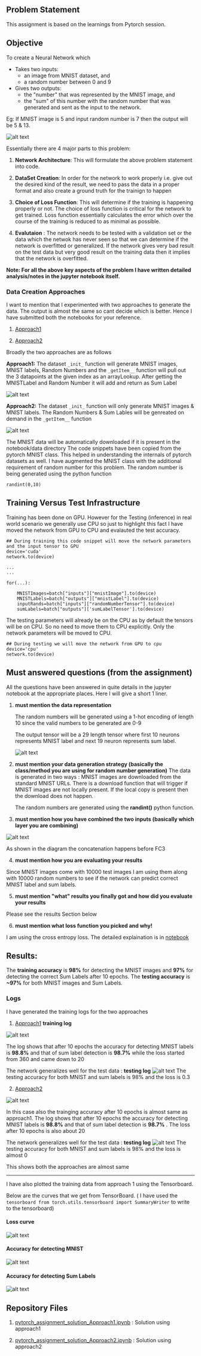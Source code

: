 ## Problem Statement
This assignment is based on the learnings from Pytorch session.

## Objective
To create a Neural Network which 
* Takes two inputs:
    * an image from MNIST dataset, and
    * a random number between 0 and 9
* Gives two outputs:
    * the "number" that was represented by the MNIST image, and
    * the "sum" of this number with the random number that was generated and sent as the input to the network. 

Eg: If MNIST image is 5 and input random number is 7 then the output will be 5 & 13.

![alt text](img/assignment.png "Title")

Essentially there are 4 major parts to this problem:
1. __Network Architecture__: This will formulate the above problem statement into code. 
2. __DataSet Creation__: In order for the network to work properly i.e. give out the desired kind of the result, we need to pass the data in a proper format and also create a ground truth for the trainign to happen

3. __Choice of Loss Function__: This will determine if the training is happening properly or not. The choice of loss function is critical for the network to get trained. Loss function essentially  calculates the error which over the course of the training is reduced to as minimal as possible.

4. __Evalutaion__ : The network needs to be tested with a validation set or the data which the netwok has never seen so that we can determine if the network is overfitted or generalized. If the network gives very bad result on the test data but very good result on the training data then it implies that the network is overfitted.


**Note: For all the above key aspects of the problem I have written detailed analysis/notes in the jupyter notebook itself.**


### Data Creation Approaches
I want to mention that I experimented with two approaches to generate the data. The output is almost the same so cant decide which is better. Hence I have submitted both the notebooks for your reference. 
1. [Approach1](https://github.com/rohdimp24/EVA8/blob/master/session2_5/notebooks/pytorch_assignment_solution_Approach1.ipynb)

2. [Approach2](https://github.com/rohdimp24/EVA8/blob/master/session2_5/notebooks/pytorch_assignment_solution_Approach2.ipynb)

Broadly the two approaches are as follows

__Approach1:__ The dataset ```_init_``` function will generate MNIST images, MNIST labels, Random Numbers and the ```_getItem__``` function will pull out the 3 datapoints at the given index as an arrayLookup. After getting the MNISTLabel and Random Number it will add and return as Sum Label

![alt text](img/approach1.png "Title")


__Approach2:__ The dataset ```_init_``` function will only generate MNIST images & MNIST labels. The Random Numbers & Sum Lables will be genreated on demand in the ```_getItem__``` function 

![alt text](img/approach2.png "Title")



The MNIST data will be automatically downloaded if it is present in the notebook/data directory
The code snippets have been copied from the pytorch MNIST class. This helped in understanding the internals of pytorch datasets as well. I have augmented the MNIST class with the additional requirement of random number for this problem. The random number is being generated using the python function 

```randint(0,10)```



## Training Versus Test Infrastructure

Training has been done on GPU. However for the Testing (inference) in real world scenario we generally use CPU so just to highlight this fact I have moved the network from GPU to CPU and evalauted the test accuracy. 

```
## During training this code snippet will move the network parameters and the input tensor to GPU
device='cuda'
network.to(device) 

...
...

for(...):

    MNISTImages=batch["inputs"]["mnistImage"].to(device)
    MNISTLabels=batch["outputs"]["mnistLabel"].to(device)
    inputRands=batch["inputs"]["randomNumberTensor"].to(device)
    sumLabels=batch["outputs"]['sumLabelTensor'].to(device)

```


The testing parameters will already be on the CPU as by default the tensors will be on CPU. So no need to move them to CPU explicitly. Only the network parameters will be moved to CPU.

```
## During testing we will move the network from GPU to cpu 
device='cpu'
network.to(device)
```

## Must answered questions (from the assignment)
All the questions have been answered in quite details in the jupyter notebook at the appropriate places. Here I will give a short 1 liner.

1. **must mention the data representation**

    The random numbers will be generated using a 1-hot encoding of length 10 since the valid numbers to be generated are 0-9

    The output tensor will be a 29 length tensor where first 10 neurons represents MNIST label and next 19 neuron represents sum label.

    ![alt text](img/output_layer.png "Title")

2. **must mention your data generation strategy (basically the class/method you are using for random number generation)**
     The data is generated in two ways : MNIST images are downloaded from the standard MNIST URLs. There is a download function that will trigger if MNIST images are not locally present. If the local copy is present then the download does not happen.

     The random numbers are generated using the **randint()** python function.



3. **must mention how you have combined the two inputs (basically which layer you are combining)**

![alt text](img/network_architecture.png "Title")

As shown in the diagram the concatenation happens before FC3

4. **must mention how you are evaluating your results** 

Since MNIST images come with 10000 test images I am using them along with 10000 random numbers to see if the network can predict correct MNIST label and sum labels.

5. **must mention "what" results you finally got and how did you evaluate your results**

Please see the results Section below

6. **must mention what loss function you picked and why!**

I am using the cross entropy loss. The detailed explaination is in [notebook](https://github.com/rohdimp24/EVA8/blob/master/session2_5/notebooks/pytorch_assignment_solution_Approach1.ipynb)



## Results:
The **training accuracy** is **98%** for detecting the MNIST images and **97%** for detecting the correct Sum Labels after 10 epochs.
The **testing accuracy** is **~97%** for both MNIST images and Sum Labels.

### Logs
I have generated the training logs for the two approaches

1. [Approach1](https://github.com/rohdimp24/EVA8/blob/master/session2_5/notebooks/pytorch_assignment_solution_Approach1.ipynb) __training log__

![alt text](img/approach1_training.png "Title")

The log shows that after 10 epochs the accuracy for detecting MNIST labels is __98.8%__ and that of sum label detection is __98.7%__ while the loss started from 360 and came down to 20 

The network generalizes well for the test data :
__testing log__
![alt text](img/approach1_testing.png "Title")
The testing accuracy for both MNIST and sum labels is 98% and the loss is 0.3



2. [Approach2](https://github.com/rohdimp24/EVA8/blob/master/session2_5/notebooks/pytorch_assignment_solution_Approach2.ipynb)

![alt text](img/approach2_training.png "Title")

In this case also the trainging accuracy after 10 epochs is almost same as approach1. The log shows that after 10 epochs the accuracy for detecting MNIST labels is __98.8%__ and that of sum label detection is __98.7%__ . The loss after 10 epochs is also about 20


The network generalizes well for the test data :
__testing log__
![alt text](img/approach2_testing.png "Title")
The testing accuracy for both MNIST and sum labels is 98% and the loss is almost 0

This shows both the approaches are almost same


<hr>
I have also plotted the training data from approach 1 using the Tensorboard.


Below are the curves that we get from TensorBoard. ( I have used the ```tensorboard from torch.utils.tensorboard import SummaryWriter``` to write to the tensorboard)
#### Loss curve
![alt text](img/tb_loss.png "Title")

#### Accuracy for detecting MNIST 
![alt text](img/tb_accuracy_mnist.png "Title")

#### Accuracy for detecting Sum Labels
![alt text](img/tb_accuracy_sum.png "Title")




## Repository Files

1. [pytorch_assignment_solution_Approach1.ipynb](https://github.com/rohdimp24/EVA8/blob/master/session2_5/notebooks/pytorch_assignment_solution_Approach1.ipynb) : Solution using approach1

2. [pytorch_assignment_solution_Approach2.ipynb](https://github.com/rohdimp24/EVA8/blob/master/session2_5/notebooks/pytorch_assignment_solution_Approach2.ipynb) : Solution using approach2


